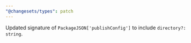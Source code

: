 ```yaml
---
"@changesets/types": patch
---
```


Updated signature of `PackageJSON['publishConfig']` to include `directory?: string`.
